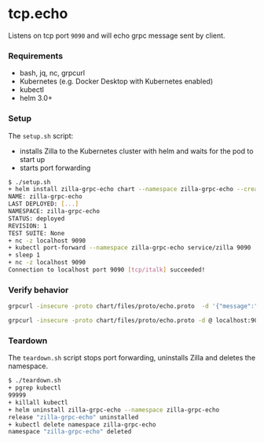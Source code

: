 # tcp.echo

Listens on tcp port `9090` and will echo grpc message sent by client.

### Requirements

- bash, jq, nc, grpcurl
- Kubernetes (e.g. Docker Desktop with Kubernetes enabled)
- kubectl
- helm 3.0+

### Setup

The `setup.sh` script:
- installs Zilla to the Kubernetes cluster with helm and waits for the pod to start up
- starts port forwarding

```bash
$ ./setup.sh
+ helm install zilla-grpc-echo chart --namespace zilla-grpc-echo --create-namespace --wait
NAME: zilla-grpc-echo
LAST DEPLOYED: [...]
NAMESPACE: zilla-grpc-echo
STATUS: deployed
REVISION: 1
TEST SUITE: None
+ nc -z localhost 9090
+ kubectl port-forward --namespace zilla-grpc-echo service/zilla 9090
+ sleep 1
+ nc -z localhost 9090
Connection to localhost port 9090 [tcp/italk] succeeded!
```

### Verify behavior

```bash
grpcurl -insecure -proto chart/files/proto/echo.proto  -d '{"message":"Hello World"}' localhost:9090 example.EchoService.EchoUnary
```

```bash
grpcurl -insecure -proto chart/files/proto/echo.proto -d @ localhost:9090 example.EchoService.EchoBidiStream
```

### Teardown

The `teardown.sh` script stops port forwarding, uninstalls Zilla and deletes the namespace.

```bash
$ ./teardown.sh
+ pgrep kubectl
99999
+ killall kubectl
+ helm uninstall zilla-grpc-echo --namespace zilla-grpc-echo
release "zilla-grpc-echo" uninstalled
+ kubectl delete namespace zilla-grpc-echo
namespace "zilla-grpc-echo" deleted
```
